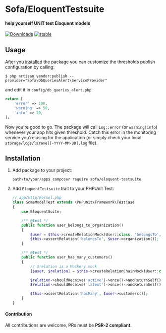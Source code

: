 # Sofa/EloquentTestsuite

#### help yourself UNIT test Eloquent models

[![Downloads](https://poser.pugx.org/sofa/eloquent-testsuite/downloads)](https://packagist.org/packages/sofa/eloquent-testsuite) [![stable](https://poser.pugx.org/sofa/eloquent-testsuite/v/stable.svg)](https://packagist.org/packages/sofa/eloquent-testsuite)


## Usage
After you [installed](#installation) the package you can customize the thresholds publish configuration by calling:

```
$ php artisan vendor:publish --provider="Sofa\DbQueriesAlert\ServiceProvider"
```

and edit it in `config/db_queries_alert.php`:
```php
return [
    'error' => 100,
    'warning' => 50,
    'info' => 20,
];
```


Now you're good to go. The package will call `Log::error` (or `warning|info`) whenever your app hits given threshold. Catch this error in the monitoring service you're using for the application (or simply check your local `storage/logs/laravel[-YYYY-MM-DD].log` file).


## Installation

1. Add package to your project:
    ```
    path/to/your/app$ composer require sofa/eloquent-testsuite
    ```

2. Add `EloquentTestsuite` trait to your PHPUnit Test:
    ```php
    // app/Http/Kernel.php
    class SomeModelTest extends \PHPUnit\Framework\TestCase
    {
        use EloquentSuite;

        /** @test */
        public function user_belongs_to_organization()
        {
            $user = $this->createRelationMock(User::class, 'belongsTo', Organization::class);
            $this->assertRelation('belongsTo', $user->organization());
        }

        /** @test */
        public function user_has_many_customers()
        {
            // $relation is a Mockery mock
            [$user, $relation] = $this->createRelationChainMock(User::class, 'hasMany', Customer::class);

            $relation->shouldReceive('active')->once()->andReturnSelf();
            $relation->shouldReceive('latest')->once()->andReturnSelf();

            $this->assertRelation('hasMany', $user->customers());
        }
    }
    ```


#### Contribution

All contributions are welcome, PRs must be **PSR-2 compliant**.
